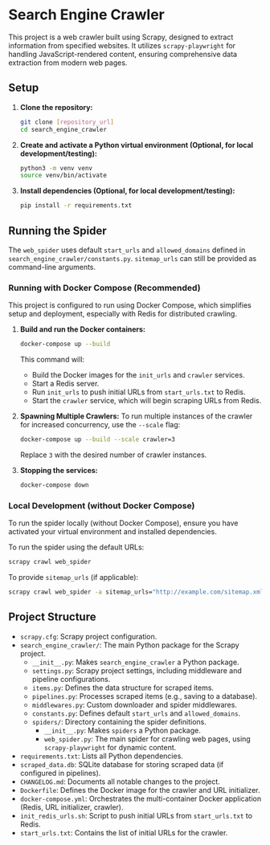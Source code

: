# Search Engine Crawler

This project is a web crawler built using Scrapy, designed to extract information from specified websites. It utilizes `scrapy-playwright` for handling JavaScript-rendered content, ensuring comprehensive data extraction from modern web pages.

## Setup

1.  **Clone the repository:**
    ```bash
    git clone [repository_url]
    cd search_engine_crawler
    ```

2.  **Create and activate a Python virtual environment (Optional, for local development/testing):**
    ```bash
    python3 -m venv venv
    source venv/bin/activate
    ```

3.  **Install dependencies (Optional, for local development/testing):**
    ```bash
    pip install -r requirements.txt
    ```

## Running the Spider

The `web_spider` uses default `start_urls` and `allowed_domains` defined in `search_engine_crawler/constants.py`. `sitemap_urls` can still be provided as command-line arguments.

### Running with Docker Compose (Recommended)

This project is configured to run using Docker Compose, which simplifies setup and deployment, especially with Redis for distributed crawling.

1.  **Build and run the Docker containers:**
    ```bash
    docker-compose up --build
    ```
    This command will:
    *   Build the Docker images for the `init_urls` and `crawler` services.
    *   Start a Redis server.
    *   Run `init_urls` to push initial URLs from `start_urls.txt` to Redis.
    *   Start the `crawler` service, which will begin scraping URLs from Redis.

2.  **Spawning Multiple Crawlers:**
    To run multiple instances of the crawler for increased concurrency, use the `--scale` flag:
    ```bash
    docker-compose up --build --scale crawler=3
    ```
    Replace `3` with the desired number of crawler instances.

3.  **Stopping the services:**
    ```bash
    docker-compose down
    ```

### Local Development (without Docker Compose)

To run the spider locally (without Docker Compose), ensure you have activated your virtual environment and installed dependencies.

To run the spider using the default URLs:

```bash
scrapy crawl web_spider
```

To provide `sitemap_urls` (if applicable):

```bash
scrapy crawl web_spider -a sitemap_urls="http://example.com/sitemap.xml"
```

## Project Structure

*   `scrapy.cfg`: Scrapy project configuration.
*   `search_engine_crawler/`: The main Python package for the Scrapy project.
    *   `__init__.py`: Makes `search_engine_crawler` a Python package.
    *   `settings.py`: Scrapy project settings, including middleware and pipeline configurations.
    *   `items.py`: Defines the data structure for scraped items.
    *   `pipelines.py`: Processes scraped items (e.g., saving to a database).
    *   `middlewares.py`: Custom downloader and spider middlewares.
    *   `constants.py`: Defines default `start_urls` and `allowed_domains`.
    *   `spiders/`: Directory containing the spider definitions.
        *   `__init__.py`: Makes `spiders` a Python package.
        *   `web_spider.py`: The main spider for crawling web pages, using `scrapy-playwright` for dynamic content.
*   `requirements.txt`: Lists all Python dependencies.
*   `scraped_data.db`: SQLite database for storing scraped data (if configured in pipelines).
*   `CHANGELOG.md`: Documents all notable changes to the project.
*   `Dockerfile`: Defines the Docker image for the crawler and URL initializer.
*   `docker-compose.yml`: Orchestrates the multi-container Docker application (Redis, URL initializer, crawler).
*   `init_redis_urls.sh`: Script to push initial URLs from `start_urls.txt` to Redis.
*   `start_urls.txt`: Contains the list of initial URLs for the crawler.
